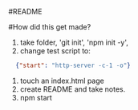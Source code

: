 #README

#How did this get made?

1. take folder, 'git init', 'npm init -y',
1. change test script to:
  ```json
    {"start": "http-server -c-1 -o"}
  ```
1. touch an index.html page
1. create README and take notes.
1. npm start
